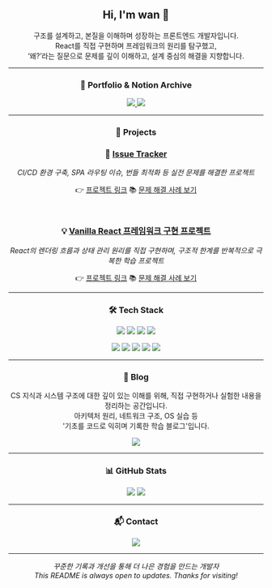 <h2 align="center">Hi, I'm wan 👋</h2>
<p align="center">
  구조를 설계하고, 본질을 이해하며 성장하는 프론트엔드 개발자입니다.<br/>
  React를 직접 구현하며 프레임워크의 원리를 탐구했고,<br/>
  ‘왜?’라는 질문으로 문제를 깊이 이해하고, 설계 중심의 해결을 지향합니다.<br/>
</p>


---

<h3 align="center">📌 Portfolio & Notion Archive</h3>

<p align="center">
  <a href="https://coconut-ferret-aac.notion.site/24402717a647803189dacd80e3dc2721" target="_blank">
    <img src="https://img.shields.io/badge/문제 해결 사례 (Notion)-000000?style=for-the-badge&logo=notion&logoColor=white" />
  </a>
  <a href="https://coconut-ferret-aac.notion.site/Pull-Request-24502717a6478033b48dc091960a74b4?source=copy_link" target="_blank">
    <img src="https://img.shields.io/badge/PR 아카이빙 - 커밋 기반 학습 정리-181717?style=for-the-badge&logo=github&logoColor=white" />
  </a>
</p>

---
<h3 align="center">🧩 Projects</h3>

<div align="center">
  
### 🔧 [Issue Tracker](https://github.com/wan0514/issue-tracker)  
<i>CI/CD 환경 구축, SPA 라우팅 이슈, 번들 최적화 등 실전 문제를 해결한 프로젝트</i>

</div>

<p align="center">
  👉 <a href="https://github.com/wan0514/issue-tracker">프로젝트 링크</a>
  📚 <a href="https://github.com/wan0514/issue-tracker/wiki">문제 해결 사례 보기</a><br />
</p>

<br />

<div align="center">

### 💡 [Vanilla React 프레임워크 구현 프로젝트](https://github.com/wan0514/fe-my-react)  
<i>React의 렌더링 흐름과 상태 관리 원리를 직접 구현하며, 구조적 한계를 반복적으로 극복한 학습 프로젝트</i>

</div>

<p align="center">
  👉 <a href="https://github.com/wan0514/fe-my-react">프로젝트 링크</a>
  📚 <a href="https://github.com/wan0514/fe-my-react/wiki#%EF%B8%8F-%EB%AC%B8%EC%A0%9C-%ED%95%B4%EA%B2%B0-troubleshooting">문제 해결 사례 보기</a><br />
</p>


---

<h3 align="center">🛠 Tech Stack</h3>

<p align="center">
  <img src="https://img.shields.io/badge/HTML5-E34F26?style=flat&logo=html5&logoColor=white" />
  <img src="https://img.shields.io/badge/CSS3-1572B6?style=flat&logo=css3&logoColor=white" />
  <img src="https://img.shields.io/badge/JavaScript-F7DF1E?style=flat&logo=javascript&logoColor=black" />
  <img src="https://img.shields.io/badge/React-61DAFB?style=flat&logo=react&logoColor=black" />
</p>

<p align="center">
  <img src="https://img.shields.io/badge/TypeScript-3178C6?style=flat&logo=typescript&logoColor=white" />
  <img src="https://img.shields.io/badge/React Query-FF4154?style=flat&logo=react-query&logoColor=white" />
  <img src="https://img.shields.io/badge/Zustand-000000?style=flat&logo=zustand&logoColor=white" />
  <img src="https://img.shields.io/badge/Emotion-DB7093?style=flat&logo=emotion&logoColor=white" />
  <img src="https://img.shields.io/badge/GitHub Actions-2088FF?style=flat&logo=githubactions&logoColor=white" />
</p>

---

<h3 align="center">📝 Blog</h3>

<p align="center">
CS 지식과 시스템 구조에 대한 깊이 있는 이해를 위해,  
직접 구현하거나 실험한 내용을 정리하는 공간입니다.<br/>
아키텍처 원리, 네트워크 구조, OS 실습 등<br/>
'기초를 코드로 익히며 기록한 학습 블로그'입니다.
</p>

<p align="center">
  <a href="https://wan0514.github.io/" target="_blank">
    <img src="https://img.shields.io/badge/wan의 블로그-000000?style=for-the-badge&logo=hugo&logoColor=white" />
  </a>
</p>

---

<h3 align="center">📊 GitHub Stats</h3>

<p align="center">
  <img src="https://github-readme-stats.vercel.app/api?username=wan0514&show_icons=true&theme=tokyonight" />
  <img src="https://github-readme-stats.vercel.app/api/top-langs/?username=wan0514&layout=compact&theme=tokyonight" />
</p>

---

<h3 align="center">📬 Contact</h3>

<p align="center">
  <a href="mailto:wjdqo9705@gmail.com">
    <img src="https://img.shields.io/badge/wjdqo9705@gmail.com-D14836?style=for-the-badge&logo=gmail&logoColor=white" />
  </a>
</p>

---

<p align="center">
  <em>꾸준한 기록과 개선을 통해 더 나은 경험을 만드는 개발자</em><br/>
  <em>This README is always open to updates. Thanks for visiting!</em>
</p>
